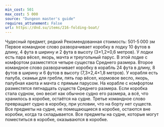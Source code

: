```yaml
---
min_cost: 501
max_cost: 5 000
source: "Dungeon master's guide"
requires_attunement: False
url: https://dnd.su/items/216-folding-boat/
---
```


Чудесный предмет, редкий
Рекомендованная стоимость: 501-5 000 зм
Первое командное слово разворачивает коробку в лодку 10 футов в длину, 4 фута в ширину и 2 фута в высоту (3×1,2×0,6 метров). У лодки есть пара вёсел, якорь, мачта и треугольный парус. В этой лодке с комфортом разместятся четыре существа Среднего размера.
Второе командное слово разворачивает коробку в корабль 24 фута в длину, 8 футов в ширину и 6 футов в высоту (7,3×2,4×1,8 метров). У корабля есть палуба, скамьи для гребли, пять пар вёсел, кормовое весло, якорь, палубная каюта и мачта с прямым парусом. На корабле с комфортом разместятся пятнадцать существ Среднего размера.
Если коробка стала судном, оно весит как обычное судно его размера, а всё, что хранилось в коробке, остаётся на судне.
Третье командное слово превращает судно в коробку, при условии, что на борту нет существ. Все предметы на судне, не помещающиеся в коробке, остаются вне коробки, когда та складывается. Все предметы на судне, которые могут поместиться в коробке, оказываются в коробке.